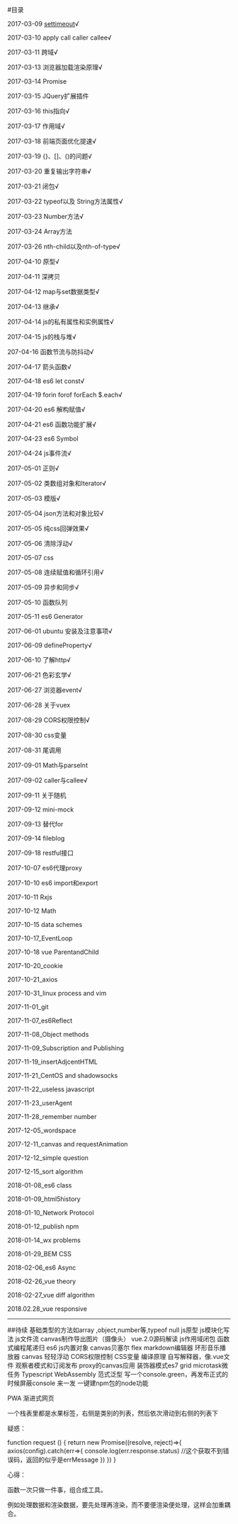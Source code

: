#目录

2017-03-09 [settimeout](./2017-03-09.md)√

2017-03-10 apply call caller callee√

2017-03-11 跨域√

2017-03-13 浏览器加载渲染原理√

2017-03-14 Promise

2017-03-15 JQuery扩展插件

2017-03-16 this指向√

2017-03-17 作用域√

2017-03-18 前端页面优化提速√

2017-03-19 {}、[]、()的问题√

2017-03-20 重复输出字符串√

2017-03-21 闭包√

2017-03-22 typeof以及 String方法属性√

2017-03-23 Number方法√

2017-03-24 Array方法

2017-03-26  nth-child以及nth-of-type√

2017-04-10 原型√

2017-04-11 深拷贝

2017-04-12 map与set数据类型√

2017-04-13 继承√

2017-04-14 js的私有属性和实例属性√

2017-04-15 js的栈与堆√

207-04-16 函数节流与防抖动√

2017-04-17 箭头函数√

2017-04-18 es6 let const√

2017-04-19 forin forof forEach $.each√

2017-04-20 es6 解构赋值√

2017-04-21 es6 函数功能扩展√

2017-04-23 es6 Symbol 

2017-04-24 js事件流√

2017-05-01 正则√

2017-05-02 类数组对象和Iterator√

2017-05-03 模版√

2017-05-04 json方法和对象比较√

2017-05-05 纯css回弹效果√

2017-05-06 清除浮动√

2017-05-07 css

2017-05-08 连续赋值和循环引用√

2017-05-09 异步和同步√

2017-05-10 函数队列

2017-05-11 es6 Generator 

2017-06-01 ubuntu 安装及注意事项√

2017-06-09 defineProperty√

2017-06-10 了解http√

2017-06-21 色彩玄学√

2017-06-27 浏览器event√

2017-06-28 关于vuex

2017-08-29 CORS权限控制√

2017-08-30 css变量

2017-08-31 尾调用

2017-09-01 Math与parseInt

2017-09-02 caller与callee√

2017-09-11 关于随机

2017-09-12 mini-mock

2017-09-13 替代for

2017-09-14 fileblog

2017-09-18 restful接口

2017-10-07 es6代理proxy

2017-10-10 es6 import和export

2017-10-11 Rxjs

2017-10-12 Math

2017-10-15 data schemes

2017-10-17_EventLoop

2017-10-18 vue ParentandChild

2017-10-20_cookie

2017-10-21_axios

2017-10-31_linux process and vim

2017-11-01_git

2017-11-07_es6Reflect

2017-11-08_Object methods

2017-11-09_Subscription and Publishing

2017-11-19_insertAdjcentHTML

2017-11-21_CentOS and shadowsocks

2017-11-22_useless javascript

2017-11-23_userAgent

2017-11-28_remember number

2017-12-05_wordspace

2017-12-11_canvas and requestAnimation

2017-12-12_simple question

2017-12-15_sort algorithm

2018-01-08_es6 class

2018-01-09_html5history

2018-01-10_Network Protocol

2018-01-12_publish npm

2018-01-14_wx problems

2018-01-29_BEM CSS

2018-02-06_es6 Async

2018-02-26_vue theory

2018-02-27_vue diff algorithm

2018.02.28_vue responsive


---
##待续
基础类型的方法如array ,object,number等,typeof null
js原型
js模块化写法
js文件流
canvas制作导出图片（摄像头）
vue.2.0源码解读
js作用域闭包
函数式编程尾递归
es6
js内置对象
canvas贝塞尔
flex
markdown编辑器
环形音乐播放器
canvas 轻轻浮动
CORS权限控制
CSS变量
编译原理 自写解释器，像.vue文件
观察者模式和订阅发布
proxy的canvas应用
装饰器模式es7
grid
microtask微任务
Typescript
WebAssembly
范式泛型
写一个console.green，再发布正式的时候屏蔽console
来一发 一键建npm包的node功能


PWA 渐进式网页


一个栈表里都是水果标签，右侧是类别的列表，然后依次滑动到右侧的列表下

疑惑：

function request () {
    return new Promise((resolve, reject)=>{
        axios(config).catch(err=>{
            console.log(err.response.status)
            //这个获取不到错误码，返回的似乎是errMessage
        })
    })
}


心得：

函数一次只做一件事，组合成工具。

例如处理数据和渲染数据，要先处理再渲染，而不要便渲染便处理，这样会加重耦合。